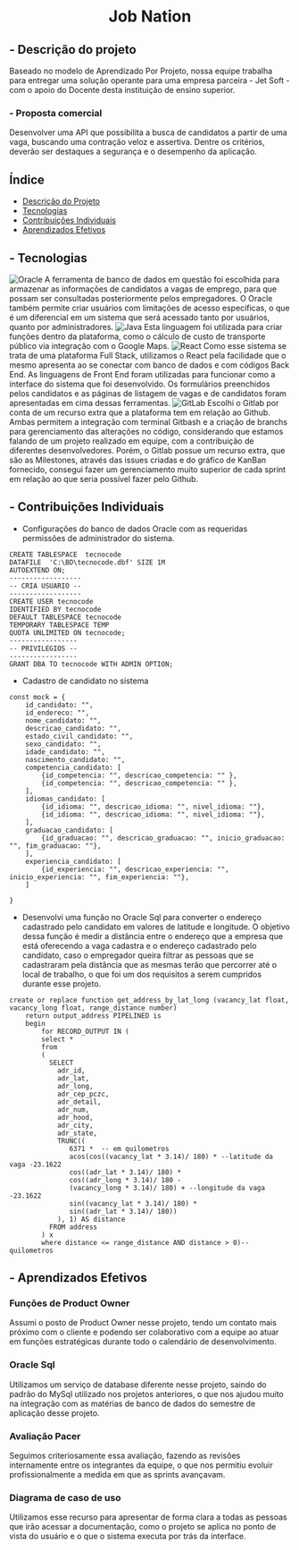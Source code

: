 # <center>Job Nation</center>

## - Descrição do projeto
Baseado no modelo de Aprendizado Por Projeto, nossa equipe trabalha para entregar uma solução operante para uma empresa parceira - Jet Soft - com o apoio do Docente desta instituição de ensino superior.
### - Proposta comercial
Desenvolver uma API que possibilita a busca de candidatos a partir de uma vaga, buscando uma contração veloz e assertiva. Dentre os critérios, deverão ser destaques a segurança e o desempenho da aplicação.

## Índice

<!--ts-->
*  [Descrição do Projeto](#descricao-do-projeto)
*  [Tecnologias](#tecnologias)
*  [Contribuições Individuais](#contribuicoes-individuais)
*  [Aprendizados Efetivos](#aprendizados-efetivos)
<!--te-->

## - Tecnologias
![Oracle](https://img.shields.io/badge/oracle-%23F00000.svg?style=for-the-badge&logo=oracle&logoColor=white)
A ferramenta de banco de dados em questão foi escolhida para armazenar as informações de candidatos a vagas de emprego, para que possam ser consultadas posteriormente pelos empregadores.
O Oracle também permite criar usuários com limitações de acesso específicas, o que é um diferencial em um sistema que será acessado tanto por usuários, quanto por administradores.
![Java](https://img.shields.io/badge/java-%23ED8B00.svg?style=for-the-badge&logo=java&logoColor=white)
Esta linguagem foi utilizada para criar funções dentro da plataforma, como o cálculo de custo de transporte público via integração com o Google Maps.
![React](https://img.shields.io/badge/react-%2320232a.svg?style=for-the-badge&logo=react&logoColor=%2361DAFB)
Como esse sistema se trata de uma plataforma Full Stack, utilizamos o React pela facilidade que o mesmo apresenta ao se conectar com banco de dados e com códigos Back End.
As linguagens de Front End foram utilizadas para funcionar como a interface do sistema que foi desenvolvido. Os formulários preenchidos pelos candidatos e as páginas de listagem de vagas e de candidatos foram apresentadas em cima dessas ferramentas.
![GitLab](https://img.shields.io/badge/gitlab-%23181717.svg?style=for-the-badge&logo=gitlab&logoColor=white)
Escolhi o Gitlab por conta de um recurso extra que a plataforma tem em relação ao Github. Ambas permitem a integração com terminal Gitbash e a criação de branchs para gerenciamento das alterações no código, considerando que estamos falando de um projeto realizado em equipe, com a contribuição de diferentes desenvolvedores. Porém, o Gitlab possue um recurso extra, que são as Milestones, através das issues criadas e do gráfico de KanBan fornecido, consegui fazer um gerenciamento muito superior de cada sprint em relação ao que seria possível fazer pelo Github.

## - Contribuições Individuais
- Configurações do banco de dados Oracle com as requeridas permissões de administrador do sistema.
```
CREATE TABLESPACE  tecnocode
DATAFILE  'C:\BD\tecnocode.dbf' SIZE 1M
AUTOEXTEND ON;
------------------
-- CRIA USUARIO --
------------------
CREATE USER tecnocode
IDENTIFIED BY tecnocode
DEFAULT TABLESPACE tecnocode
TEMPORARY TABLESPACE TEMP
QUOTA UNLIMITED ON tecnocode;
-----------------
-- PRIVILEGIOS --
-----------------
GRANT DBA TO tecnocode WITH ADMIN OPTION;
```

- Cadastro de candidato no sistema
```
const mock = {
    id_candidato: "",
    id_endereco: "",
    nome_candidato: "",
    descricao_candidato: "",
    estado_civil_candidato: "",
    sexo_candidato: "",
    idade_candidato: "",
    nascimento_candidato: "",
    competencia_candidato: [
        {id_competencia: "", descricao_competencia: "" },
        {id_competencia: "", descricao_competencia: "" },
    ],
    idiomas_candidato: [
        {id_idioma: "", descricao_idioma: "", nivel_idioma: ""},
        {id_idioma: "", descricao_idioma: "", nivel_idioma: ""},
    ],
    graduacao_candidato: [
        {id_graduacao: "", descricao_graduacao: "", inicio_graduacao: "", fim_graduacao: ""},
    ],
    experiencia_candidato: [
        {id_experiencia: "", descricao_experiencia: "", inicio_experiencia: "", fim_experiencia: ""},
    ]

}
```

- Desenvolvi uma função no Oracle Sql para converter o endereço cadastrado pelo candidato em valores de latitude e longitude.
O objetivo dessa função é medir a distância entre o endereço que a empresa que está oferecendo a vaga cadastra e o endereço cadastrado pelo candidato, caso o empregador queira filtrar as pessoas que se cadastraram pela distância que as mesmas terão que percorrer até o local de trabalho, o que foi um dos requisitos a serem cumpridos durante esse projeto.
```
create or replace function get_address_by_lat_long (vacancy_lat float, vacancy_long float, range_distance number)
    return output_address PIPELINED is
    begin
        for RECORD_OUTPUT IN (
        select *
        from
        (
          SELECT
            adr_id,
            adr_lat,
            adr_long,
            adr_cep_pczc,
            adr_detail,
            adr_num,
            adr_hood,
            adr_city,
            adr_state,
            TRUNC((
               6371 *  -- em quilometros
               acos(cos((vacancy_lat * 3.14)/ 180) * --latitude da vaga -23.1622
               cos((adr_lat * 3.14)/ 180) * 
               cos((adr_long * 3.14)/ 180 - 
               (vacancy_long * 3.14)/ 180) + --longitude da vaga -23.1622
               sin((vacancy_lat * 3.14)/ 180) * 
               sin((adr_lat * 3.14)/ 180))
            ), 1) AS distance 
          FROM address
        ) x
        where distance <= range_distance AND distance > 0)-- quilometros
```

## - Aprendizados Efetivos
### Funções de Product Owner
Assumi o posto de Product Owner nesse projeto, tendo um contato mais próximo com o cliente e podendo ser colaborativo com a equipe ao atuar em funções estratégicas durante todo o calendário de desenvolvimento.
### Oracle Sql
Utilizamos um serviço de database diferente nesse projeto, saindo do padrão do MySql utilizado nos projetos anteriores, o que nos ajudou muito na integração com as matérias de banco de dados do semestre de aplicação desse projeto.
### Avaliação Pacer
Seguimos criteriosamente essa avaliação, fazendo as revisões internamente entre os integrantes da equipe, o que nos permitiu evoluir profissionalmente a medida em que as sprints avançavam.
### Diagrama de caso de uso
Utilizamos esse recurso para apresentar de forma clara a todas as pessoas que irão acessar a documentação, como o projeto se aplica no ponto de vista do usuário e o que o sistema executa por trás da interface.